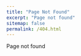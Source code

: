 ```yaml
---
title: "Page Not Found"
excerpt: "Page not found"
sitemap: false
permalink: /404.html
---
```


Page not found